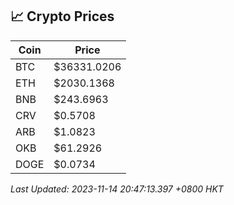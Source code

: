 ## 📈 Crypto Prices

| Coin | Price |
| ---- | ----- |
| BTC | $36331.0206 |
| ETH | $2030.1368 |
| BNB | $243.6963 |
| CRV | $0.5708 |
| ARB | $1.0823 |
| OKB | $61.2926 |
| DOGE | $0.0734 |

_Last Updated: 2023-11-14 20:47:13.397 +0800 HKT_